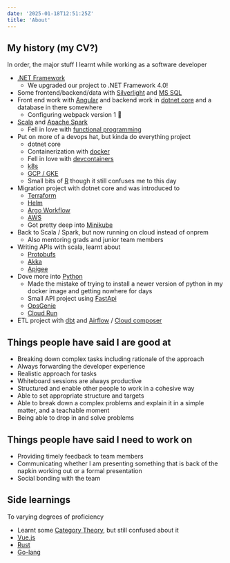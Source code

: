 ```yaml
---
date: '2025-01-18T12:51:25Z'
title: 'About'
---
```


## My history (my CV?)

In order, the major stuff I learnt while working as a software developer

- [.NET Framework](https://en.wikipedia.org/wiki/.NET_Framework_version_history)
  - We upgraded our project to .NET Framework 4.0!
- Some frontend/backend/data with [Silverlight](https://en.wikipedia.org/wiki/Microsoft_Silverlight) and [MS SQL](https://en.wikipedia.org/wiki/Microsoft_SQL_Server)
- Front end work with [Angular](https://en.wikipedia.org/wiki/Angular_(web_framework)) and backend work in [dotnet core](https://en.wikipedia.org/wiki/ASP.NET_Core) and a database in there somewhere
  - Configuring webpack version 1 :grimacing:
- [Scala](https://www.scala-lang.org/) and [Apache Spark](https://spark.apache.org/docs/latest/)
  - Fell in love with [functional programming](https://en.wikipedia.org/wiki/Functional_programming)
- Put on more of a devops hat, but kinda do everything project
  - dotnet core
  - Containerization with [docker](https://docs.docker.com/get-started/docker-overview/)
  - Fell in love with [devcontainers](https://code.visualstudio.com/docs/devcontainers/containers)
  - [k8s](https://kubernetes.io/)
  - [GCP / GKE](https://console.cloud.google.com/)
  - Small bits of [R](https://www.r-project.org/) though it still confuses me to this day
- Migration project with dotnet core and was introduced to
  - [Terraform](https://developer.hashicorp.com/terraform)
  - [Helm](https://helm.sh/)
  - [Argo Workflow](https://argoproj.github.io/workflows/)
  - [AWS](https://aws.amazon.com/)
  - Got pretty deep into [Minikube](https://minikube.sigs.k8s.io/docs/start/)
- Back to Scala / Spark, but now running on cloud instead of onprem
  - Also mentoring grads and junior team members
- Writing APIs with scala, learnt about
  - [Protobufs](https://protobuf.dev/)
  - [Akka](https://doc.akka.io/libraries/akka-core/current/typed/actors.html)
  - [Apigee](https://cloud.google.com/api-gateway/docs/about-api-gateway)
- Dove more into [Python](https://www.python.org/)
  - Made the mistake of trying to install a newer version of python in my docker image and getting nowhere for days
  - Small API project using [FastApi](https://fastapi.tiangolo.com/)
  - [OpsGenie](https://www.atlassian.com/software/opsgenie)
  - [Cloud Run](https://cloud.google.com/run/docs/overview/what-is-cloud-run)
- ETL project with [dbt](https://www.getdbt.com/product/what-is-dbt) and [Airflow](https://airflow.apache.org/docs/apache-airflow/stable/index.html) / [Cloud composer](https://cloud.google.com/composer/docs)

## Things people have said I are good at

- Breaking down complex tasks including rationale of the approach
- Always forwarding the developer experience
- Realistic approach for tasks
- Whiteboard sessions are always productive
- Structured and enable other people to work in a cohesive way
- Able to set appropriate structure and targets
- Able to break down a complex problems and explain it in a simple matter, and a teachable moment
- Being able to drop in and solve problems

## Things people have said I need to work on

- Providing timely feedback to team members
- Communicating whether I am presenting something that is back of the napkin working out or a formal presentation
- Social bonding with the team

## Side learnings

To varying degrees of proficiency

- Learnt some [Category Theory](https://en.wikipedia.org/wiki/Category_theory), but still confused about it
- [Vue.js](https://vuejs.org/guide/introduction.html)
- [Rust](https://www.rust-lang.org/)
- [Go-lang](https://go.dev/doc/)